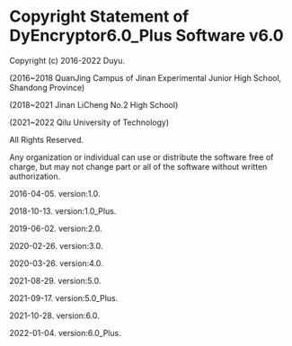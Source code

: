 # Copyright Statement of DyEncryptor6.0_Plus Software v6.0

Copyright (c) 2016-2022 Duyu.

 (2016~2018 QuanJing Campus of Jinan Experimental Junior High School, Shandong Province)
 
 (2018~2021 Jinan LiCheng No.2 High School)
 
 (2021~2022 Qilu University of Technology)

 All Rights Reserved.
 
 Any organization or individual can use or distribute the software free of charge, but may not change part or all of the software without written authorization.

 2016-04-05.  version:1.0.
 
 2018-10-13.  version:1.0_Plus.
 
 2019-06-02.  version:2.0.
 
 2020-02-26.  version:3.0.
 
 2020-03-26.  version:4.0.
 
 2021-08-29.  version:5.0.
 
 2021-09-17.  version:5.0_Plus.
 
 2021-10-28.  version:6.0.
 
 2022-01-04.  version:6.0_Plus.
